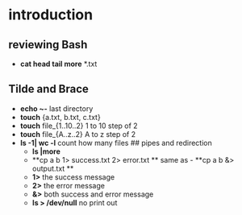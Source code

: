 #  introduction

  ## reviewing Bash
   - **cat head tail more** *.txt
  ## Tilde and Brace
   - **echo ~-** last directory
   - **touch** {a.txt, b.txt, c.txt}  
   - **touch** file_{1..10..2} 1 to 10 step of 2
   - **touch** file_{A..z..2} A to z step of 2
   - **ls -1| wc -l** count how many files
	## pipes and redirection
	 - **ls |more**
	 - **cp a b 1> success.txt 2> error.txt ** same as - **cp a b &> output.txt **
	 - **1>** the success message
	 - **2>** the error message
	 - **&>** both success and error message
	 - **ls > /dev/null** no print out
    
